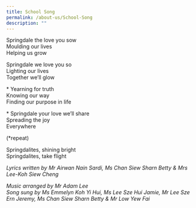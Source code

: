```yaml
---
title: School Song
permalink: /about-us/School-Song
description: ""
---
```

Springdale the love you sow  
Moulding our lives  
Helping us grow  
  
Springdale we love you so  
Lighting our lives  
Together we’ll glow  
  
\* Yearning for truth  
Knowing our way  
Finding our purpose in life  
  
\* Springdale your love we’ll share  
Spreading the joy  
Everywhere  
  
(\*repeat)  
  
Springdalites, shining bright  
Springdalites, take flight  
  
_Lyrics written by Mr Airwan Nain Sardi, Ms Chan Siew Sharn Betty & Mrs Lee-Koh Siew Cheng_  
  
_Music arranged by Mr Adam Lee_  
_Song sung by Ms Emmelyn Koh Yi Hui, Ms Lee Sze Hui Jamie, Mr Lee Sze Ern Jeremy, Ms Chan Siew Sharn Betty & Mr Low Yew Fai_